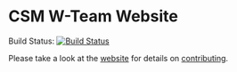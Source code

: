 # CSM W-Team Website

Build Status: [![Build Status](https://travis-ci.org/csmwteam/website.svg?branch=master)](https://travis-ci.org/csmwteam/website)

Please take a look at the [website](https://csmwteam.github.io/) for details on
[contributing](https://csmwteam.github.io/contributing).

